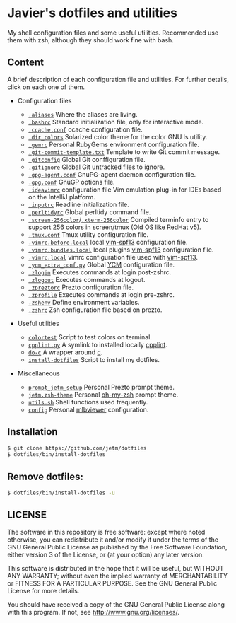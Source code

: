 # Javier's dotfiles and utilities

My shell configuration files and some useful utilities. Recommended use them with zsh,
although they should work fine with bash.

## Content

A brief description of each configuration file and utilities. For further details, click on
each one of them.

* Configuration files
    * [`.aliases`](https://github.com/jetm/dotfiles/blob/master/.aliases) Where the aliases are living.
    * [`.bashrc`](https://github.com/jetm/dotfiles/blob/master/.bashrc) Standard initialization file, only for interactive mode.
    * [`.ccache.conf`](https://github.com/jetm/dotfiles/blob/master/.ccache/ccache.conf) ccache configuration file.
    * [`.dir_colors`](https://github.com/jetm/dotfiles/blob/master/.dir_colors) Solarized color theme for the color GNU ls utility.
    * [`.gemrc`](https://github.com/jetm/dotfiles/blob/master/.gemrc) Personal RubyGems environment configuration file.
    * [`.git-commit-template.txt`](https://github.com/jetm/dotfiles/blob/master/.git-commit-template.txt) Template to write Git commit message.
    * [`.gitconfig`](https://github.com/jetm/dotfiles/blob/master/.gitconfig) Global Git conffiguration file.
    * [`.gitignore`](https://github.com/jetm/dotfiles/blob/master/.gitignore) Global Git untracked files to ignore.
    * [`.gpg-agent.conf`](https://github.com/jetm/dotfiles/blob/master/.gnupg/gpg-agent.conf) GnuPG-agent daemon configuration file.
    * [`.gpg.conf`](https://github.com/jetm/dotfiles/blob/master/.gnupg/gpg.conf) GnuGP options file.
    * [`.ideavimrc`](https://github.com/jetm/dotfiles/blob/master/.ideavimrc) configuration file Vim emulation plug-in for IDEs based on the IntelliJ platform.
    * [`.inputrc`](https://github.com/jetm/dotfiles/blob/master/.inputrc) Readline initialization file.
    * [`.perltidyrc`](https://github.com/jetm/dotfiles/blob/master/.perltidyrc) Global perltidy command file.
    * [`.screen-256color`](https://github.com/jetm/dotfiles/blob/master/no-stow/terminfo/s/screen-256color)/[`.xterm-256color`](https://github.com/jetm/dotfiles/blob/master/no-stow/terminfo/x/xterm-256color) Compiled terminfo entry to support 256 colors in screen/tmux (Old OS like RedHat v5).
    * [`.tmux.conf`](https://github.com/jetm/dotfiles/blob/master/.tmux.conf) Tmux utility configuration file.
    * [`.vimrc.before.local`](https://github.com/jetm/dotfiles/blob/master/.vimrc.before.local) local [vim-spf13](http://vim.spf13.com/) configuration file.
    * [`.vimrc.bundles.local`](https://github.com/jetm/dotfiles/blob/master/.vimrc.bundles.local) local plugins [vim-spf13](http://vim.spf13.com/) configuration file.
    * [`.vimrc.local`](https://github.com/jetm/dotfiles/blob/master/.vimrc.local) vimrc configuration file used with [vim-spf13](http://vim.spf13.com/).
    * [`.ycm_extra_conf.py`](https://github.com/jetm/dotfiles/blob/master/.ycm_extra_conf.py) Global [YCM](http://valloric.github.io/YouCompleteMe/) configuration file.
    * [`.zlogin`](https://github.com/jetm/dotfiles/blob/master/.zlogin) Executes commands at login post-zshrc.
    * [`.zlogout`](https://github.com/jetm/dotfiles/blob/master/.zlogout) Executes commands at logout.
    * [`.zpreztorc`](https://github.com/jetm/dotfiles/blob/master/.zpreztorc) Prezto configuration file.
    * [`.zprofile`](https://github.com/jetm/dotfiles/blob/master/.zprofile) Executes commands at login pre-zshrc.
    * [`.zshenv`](https://github.com/jetm/dotfiles/blob/master/.zshenv) Define environment variables.
    * [`.zshrc`](https://github.com/jetm/dotfiles/blob/master/.zshrc) Zsh configuration file based on prezto.

* Useful utilities
    * [`colortest`](https://github.com/jetm/dotfiles/blob/master/bin/colortest) Script to test colors on terminal.
    * [`cpplint.py`](https://github.com/jetm/dotfiles/blob/master/bin/cpplint.py) A symlink to installed locally [cpplint](http://google-styleguide.googlecode.com/svn/trunk/cpplint/cpplint.py).
    * [`do-c`](https://github.com/jetm/dotfiles/blob/master/bin/do-c) A wrapper around [c](https://github.com/ryanmjacobs/c).
    * [`install-dotfiles`](https://github.com/jetm/dotfiles/blob/master/bin/install-dotfiles) Script to install my dotfiles.

* Miscellaneous
    * [`prompt_jetm_setup`](https://github.com/jetm/dotfiles/blob/master/no-stow/prompt_jetm_setup) Personal Prezto prompt theme.
    * [`jetm.zsh-theme`](https://github.com/jetm/dotfiles/blob/master/.oh-my-zsh/themes/jetm.zsh-theme) Personal [oh-my-zsh](http://ohmyz.sh/) prompt theme.
    * [`utils.sh`](https://github.com/jetm/dotfiles/blob/master/lib/utils.sh) Shell functions used frequently.
    * [`config`](https://github.com/jetm/dotfiles/blob/master/.mlb/config) Personal [mlbviewer](http://sourceforge.net/projects/mlbviewer/) configuration.

## Installation

```sh
$ git clone https://github.com/jetm/dotfiles
$ dotfiles/bin/install-dotfiles
```

## Remove dotfiles:

```sh
$ dotfiles/bin/install-dotfiles -u
```

## LICENSE

The software in this repository is free software: except where noted
otherwise, you can redistribute it and/or modify it under the terms of
the GNU General Public License as published by the Free Software
Foundation, either version 3 of the License, or (at your option) any
later version.

This software is distributed in the hope that it will be useful, but
WITHOUT ANY WARRANTY; without even the implied warranty of
MERCHANTABILITY or FITNESS FOR A PARTICULAR PURPOSE.  See the GNU
General Public License for more details.

You should have received a copy of the GNU General Public License
along with this program.  If not, see <http://www.gnu.org/licenses/>.

